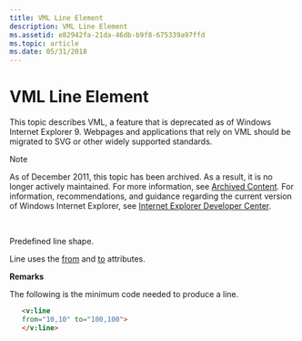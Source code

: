 ```yaml
---
title: VML Line Element
description: VML Line Element
ms.assetid: e82942fa-21da-46db-b9f8-675339a97ffd
ms.topic: article
ms.date: 05/31/2018
---
```


# VML Line Element

This topic describes VML, a feature that is deprecated as of Windows Internet Explorer 9. Webpages and applications that rely on VML should be migrated to SVG or other widely supported standards.

> [!Note]  
> As of December 2011, this topic has been archived. As a result, it is no longer actively maintained. For more information, see [Archived Content](https://docs.microsoft.com/previous-versions/windows/internet-explorer/ie-developer/). For information, recommendations, and guidance regarding the current version of Windows Internet Explorer, see [Internet Explorer Developer Center](https://msdn.microsoft.com/ie/).

 

Predefined line shape.

Line uses the [from](from-attribute--line--vml.md) and [to](to-attribute--line--vml.md) attributes.

**Remarks**

The following is the minimum code needed to produce a line.


```HTML
   <v:line
   from="10,10" to="100,100">
   </v:line>
```



 

 




